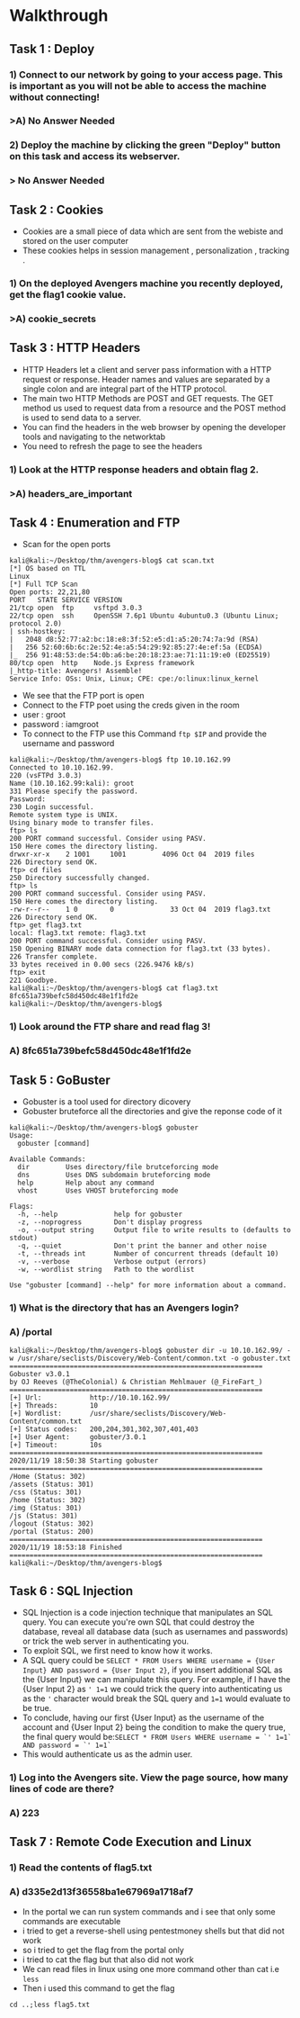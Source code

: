 # Walkthrough 


## Task 1 : Deploy

### 1) Connect to our network by going to your access page. This is important as you will not be able to access the machine without connecting!
### >A) No Answer Needed


### 2) Deploy the machine by clicking the green "Deploy" button on this task and access its webserver.
### > No Answer Needed



## Task 2 :  Cookies


- Cookies are a small piece of data which are sent from the webiste and stored on the user computer 
- These cookies helps in session management , personalization , tracking .


### 1) On the deployed Avengers machine you recently deployed, get the flag1 cookie value.
### >A) cookie_secrets




## Task 3 : HTTP Headers


- HTTP Headers let a client and server pass information with a HTTP request or response. Header names and values are separated by a single colon and are integral part of the HTTP protocol.
- The main two HTTP Methods are POST and GET requests. The GET method us used to request data from a resource and the POST method is used to send data to a server.
- You can find the headers in the web browser by opening the developer tools and navigating to the networktab
- You need to refresh the page to see the headers

### 1) Look at the HTTP response headers and obtain flag 2.
### >A) headers_are_important




## Task 4 : Enumeration and FTP


- Scan for the open ports 

```
kali@kali:~/Desktop/thm/avengers-blog$ cat scan.txt
[*] OS based on TTL
Linux
[*] Full TCP Scan
Open ports: 22,21,80
PORT   STATE SERVICE VERSION
21/tcp open  ftp     vsftpd 3.0.3
22/tcp open  ssh     OpenSSH 7.6p1 Ubuntu 4ubuntu0.3 (Ubuntu Linux; protocol 2.0)
| ssh-hostkey: 
|   2048 d8:52:77:a2:bc:18:e8:3f:52:e5:d1:a5:20:74:7a:9d (RSA)
|   256 52:60:6b:6c:2e:52:4e:a5:54:29:92:85:27:4e:ef:5a (ECDSA)
|_  256 91:48:53:de:54:0b:a6:be:20:18:23:ae:71:11:19:e0 (ED25519)
80/tcp open  http    Node.js Express framework
|_http-title: Avengers! Assemble!
Service Info: OSs: Unix, Linux; CPE: cpe:/o:linux:linux_kernel

```

- We see that the FTP port is open 
- Connect to the FTP poet using the creds given in the room
- user : groot
- password : iamgroot
- To connect to the FTP use this Command `ftp $IP` and provide the username and password 

```
kali@kali:~/Desktop/thm/avengers-blog$ ftp 10.10.162.99
Connected to 10.10.162.99.
220 (vsFTPd 3.0.3)
Name (10.10.162.99:kali): groot
331 Please specify the password.
Password:
230 Login successful.
Remote system type is UNIX.
Using binary mode to transfer files.
ftp> ls
200 PORT command successful. Consider using PASV.
150 Here comes the directory listing.
drwxr-xr-x    2 1001     1001         4096 Oct 04  2019 files
226 Directory send OK.
ftp> cd files
250 Directory successfully changed.
ftp> ls
200 PORT command successful. Consider using PASV.
150 Here comes the directory listing.
-rw-r--r--    1 0        0              33 Oct 04  2019 flag3.txt
226 Directory send OK.
ftp> get flag3.txt
local: flag3.txt remote: flag3.txt
200 PORT command successful. Consider using PASV.
150 Opening BINARY mode data connection for flag3.txt (33 bytes).
226 Transfer complete.
33 bytes received in 0.00 secs (226.9476 kB/s)
ftp> exit
221 Goodbye.
kali@kali:~/Desktop/thm/avengers-blog$ cat flag3.txt
8fc651a739befc58d450dc48e1f1fd2e
kali@kali:~/Desktop/thm/avengers-blog$ 

```


### 1) Look around the FTP share and read flag 3!
### A) 8fc651a739befc58d450dc48e1f1fd2e



## Task 5 : GoBuster


- Gobuster is a tool used for directory dicovery 
- Gobuster bruteforce all the directories and give the reponse code of it 


```
kali@kali:~/Desktop/thm/avengers-blog$ gobuster
Usage:
  gobuster [command]

Available Commands:
  dir         Uses directory/file brutceforcing mode
  dns         Uses DNS subdomain bruteforcing mode
  help        Help about any command
  vhost       Uses VHOST bruteforcing mode

Flags:
  -h, --help              help for gobuster
  -z, --noprogress        Don't display progress
  -o, --output string     Output file to write results to (defaults to stdout)
  -q, --quiet             Don't print the banner and other noise
  -t, --threads int       Number of concurrent threads (default 10)
  -v, --verbose           Verbose output (errors)
  -w, --wordlist string   Path to the wordlist

Use "gobuster [command] --help" for more information about a command.

```

### 1) What is the directory that has an Avengers login?

### A) /portal

```
kali@kali:~/Desktop/thm/avengers-blog$ gobuster dir -u 10.10.162.99/ -w /usr/share/seclists/Discovery/Web-Content/common.txt -o gobuster.txt
===============================================================
Gobuster v3.0.1
by OJ Reeves (@TheColonial) & Christian Mehlmauer (@_FireFart_)
===============================================================
[+] Url:            http://10.10.162.99/
[+] Threads:        10
[+] Wordlist:       /usr/share/seclists/Discovery/Web-Content/common.txt
[+] Status codes:   200,204,301,302,307,401,403
[+] User Agent:     gobuster/3.0.1
[+] Timeout:        10s
===============================================================
2020/11/19 18:50:38 Starting gobuster
===============================================================
/Home (Status: 302)
/assets (Status: 301)
/css (Status: 301)
/home (Status: 302)
/img (Status: 301)
/js (Status: 301)
/logout (Status: 302)
/portal (Status: 200)
===============================================================
2020/11/19 18:53:18 Finished
===============================================================
kali@kali:~/Desktop/thm/avengers-blog$ 

```




## Task 6 :  SQL Injection


- SQL Injection is a code injection technique that manipulates an SQL query. You can execute you're own SQL that could destroy the database, reveal all database data (such as usernames and passwords) or trick the web server in authenticating you.
- To exploit SQL, we first need to know how it works.
- A SQL query could be `SELECT * FROM Users WHERE username = {User Input} AND password = {User Input 2}`, if you insert additional SQL as the {User Input} we can manipulate this query. For example, if I have the {User Input 2} as `' 1=1` we could trick the query into authenticating us as the `'` character would break the SQL query and `1=1` would evaluate to be true.
- To conclude, having our first {User Input} as the username of the account and {User Input 2} being the condition to make the query true, the final query would be:``` SELECT * FROM Users WHERE username = `' 1=1` AND password = `' 1=1` ```
- This would authenticate us as the admin user.


### 1) Log into the Avengers site. View the page source, how many lines of code are there?
### A) 223




## Task 7 : Remote Code Execution and Linux


### 1) Read the contents of flag5.txt 
### A) d335e2d13f36558ba1e67969a1718af7


- In the portal we can run system commands and i see that only some commands are executable 
- i tried to get a reverse-shell using pentestmoney shells but that did not work 
- so i tried to get the flag from the portal only 
- i tried to cat the flag but that also did not work 
- We can read files in linux using one more command other than cat i.e `less`
- Then i used this command to get the flag 

```cd ..;less flag5.txt ```

